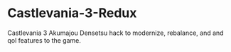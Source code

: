 # Castlevania-3-Redux
Castlevania 3 Akumajou Densetsu hack to modernize, rebalance, and and qol features to the game.
